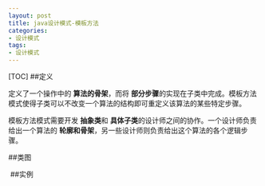 ```yaml
---
layout: post
title: java设计模式-模板方法
categories:
- 设计模式
tags:
- 设计模式
---
```

[TOC]
##定义

定义了一个操作中的 **算法的骨架**，而将 **部分步骤**的实现在子类中完成。模板方法模式使得子类可以不改变一个算法的结构即可重定义该算法的某些特定步骤。

模板方法模式需要开发 **抽象类**和 **具体子类**的设计师之间的协作。一个设计师负责给出一个算法的 **轮廓和骨架**，另一些设计师则负责给出这个算法的各个逻辑步骤。

##类图

<img src="">
##实例